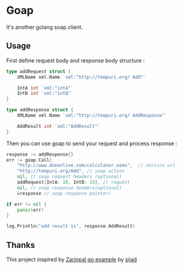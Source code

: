 # Goap

It's another golang soap client.

## Usage

First define request body and response body structure :

```go
type addRequest struct {
    XMLName xml.Name `xml:"http://tempuri.org/ Add"`

    IntA int `xml:"intA"`
    IntB int `xml:"intB"`
}

type addResponse struct {
    XMLName xml.Name `xml:"http://tempuri.org/ AddResponse"`

    AddResult int `xml:"AddResult"`
}
```

Then you can use goap to send your request and process response :

```go
response := addResponse{}
err := goap.Call(
    "http://www.dneonline.com/calculator.asmx",  // service url
    "http://tempuri.org/Add", // soap action
    nil, // soap request headers (optional)
    addRequest{IntA: 10, IntB: 15}, // request
    nil, // soap response headers(optional)
    &response // soap response pointer)

if err != nil {
    panic(err)
}

log.Println("add result is", response.AddResult)
```

## Thanks
This project inspired by [Zarinpal go example](https://github.com/sijad/zarinpal-go) by [sijad](https://github.com/sijad)